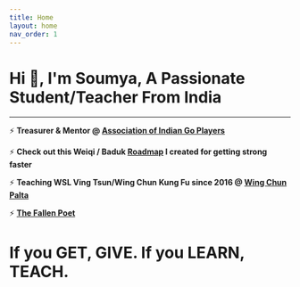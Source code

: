 ```yaml
---
title: Home
layout: home
nav_order: 1
---
```


# Hi 👋, I'm Soumya, A Passionate Student/Teacher From India
<hr>

⚡ **Treasurer & Mentor @ <a href="https://aigp.org.in/" target="_blank">Association of Indian Go Players</a>**

⚡ **Check out this Weiqi / Baduk <a href="https://soumyak4.github.io/baduk/Roadmap.html" >Roadmap</a> I created for getting strong faster**

⚡ **Teaching WSL Ving Tsun/Wing Chun Kung Fu since 2016 @ <a href="https://www.google.com/search?q=Wing+Chun+Cultural+Centre+-+Palta" target="_blank">Wing Chun Palta</a>**  

⚡ **<a href="https://www.miraquill.com/the_fallen_poet" target="_blank">The Fallen Poet</a>**

# If you GET, GIVE. If you LEARN, TEACH.



